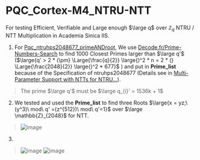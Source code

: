 # PQC_Cortex-M4_NTRU-NTT
For testing Efficient, Verifiable and Large enough $\large q$ over $\mathbb{Z}_{q}$ NTRU / NTT Multiplication in Academia Sinica IIS.

1. For [Pqc_ntruhps2048677_primeANDroot](https://github.com/Skwgasnaw/PQC_Cortex-M4_NTRU-NTT/tree/main/Pqc_ntruhps2048677_primeANDroot), We use [Decode.fr/Prime-Numbers-Search](https://www.dcode.fr/prime-numbers-search) to find 1000 Closest Primes larger than $\large q'$ ($\large{q' > 2 * (\pm} \Large{\frac{q}{2}} \large{)^2 * n = 2 * (} \Large{\frac{2048}{2}} \large{)^2 * 677}$ ) and put in **Prime_list** because of the Specification of ntruhps2048677 (Details see in [Multi-Parameter Support with NTTs for NTRU...](https://troll.iis.sinica.edu.tw/by-publ/recent/ntt_ntru_ntrup.pdf)).
> The prime $\large q'$ must be $\large q_{i}' = 1536k + 1$
2. We tested and used the **Prime_list** to find three Roots $\large{x = yz;\ (y^3)\ mod\ q' =(z^{512})\ mod\ q'=1}$ over $\large \mathbb{Z}_{2048}$ for NTT. 
> ![image](https://github.com/Skwgasnaw/PQC_Cortex-M4_NTRU-NTT/assets/67849251/f6c7c821-eca7-45b3-8d91-358062e15a44)
3.
> ![image](https://github.com/Skwgasnaw/PQC_Cortex-M4_NTRU-NTT/assets/67849251/3ad8f269-94e1-41b4-80da-93ebad533da9)
> ![image](https://github.com/Skwgasnaw/PQC_Cortex-M4_NTRU-NTT/assets/67849251/996e18ff-df30-4d42-bf81-271d301afd83)



